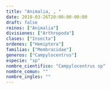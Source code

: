 ```yaml
---
title: "Animalia, , "
date: 2018-03-26T20:00:00-00:00
draft: false
reinos: ["Animalia"]
divisiones: ["Arthropoda"]
clases: ["Insecta"]
ordenes: ["Hemiptera"]
familias: ["Membracidae"]
generos: ["Campylocentrus"]
especie: "sp"
nombre_cientifico: "Campylocentrus sp"
nombre_comun: ""
nombre_ingles: ""
---
```

